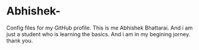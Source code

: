 # Abhishek-
Config files for my GitHub profile.
This is me Abhishek Bhattarai.
And i am just a student who is learning the basics.
And i am in my begining jorney.
thank you.
